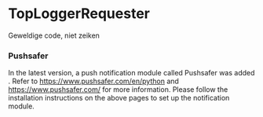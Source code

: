 # TopLoggerRequester
Geweldige code, niet zeiken

### Pushsafer
In the latest version, a push notification module called Pushsafer was added . Refer to https://www.pushsafer.com/en/python and https://www.pushsafer.com/ for more information. 
Please follow the installation instructions on the above pages to set up the notification module.
